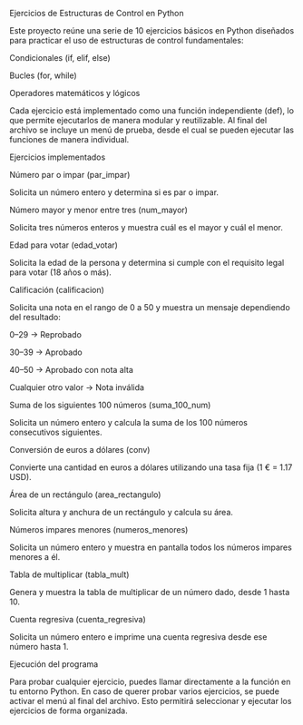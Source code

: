 Ejercicios de Estructuras de Control en Python

Este proyecto reúne una serie de 10 ejercicios básicos en Python diseñados para practicar el uso de estructuras de control fundamentales:

Condicionales (if, elif, else)

Bucles (for, while)

Operadores matemáticos y lógicos

Cada ejercicio está implementado como una función independiente (def), lo que permite ejecutarlos de manera modular y reutilizable. Al final del archivo se incluye un menú de prueba, desde el cual se pueden ejecutar las funciones de manera individual.

Ejercicios implementados

Número par o impar (par_impar)

Solicita un número entero y determina si es par o impar.

Número mayor y menor entre tres (num_mayor)

Solicita tres números enteros y muestra cuál es el mayor y cuál el menor.

Edad para votar (edad_votar)

Solicita la edad de la persona y determina si cumple con el requisito legal para votar (18 años o más).

Calificación (calificacion)

Solicita una nota en el rango de 0 a 50 y muestra un mensaje dependiendo del resultado:

0–29 → Reprobado

30–39 → Aprobado

40–50 → Aprobado con nota alta

Cualquier otro valor → Nota inválida

Suma de los siguientes 100 números (suma_100_num)

Solicita un número entero y calcula la suma de los 100 números consecutivos siguientes.

Conversión de euros a dólares (conv)

Convierte una cantidad en euros a dólares utilizando una tasa fija (1 € = 1.17 USD).

Área de un rectángulo (area_rectangulo)

Solicita altura y anchura de un rectángulo y calcula su área.

Números impares menores (numeros_menores)

Solicita un número entero y muestra en pantalla todos los números impares menores a él.

Tabla de multiplicar (tabla_mult)

Genera y muestra la tabla de multiplicar de un número dado, desde 1 hasta 10.

Cuenta regresiva (cuenta_regresiva)

Solicita un número entero e imprime una cuenta regresiva desde ese número hasta 1.

Ejecución del programa

Para probar cualquier ejercicio, puedes llamar directamente a la función en tu entorno Python.
En caso de querer probar varios ejercicios, se puede activar el menú al final del archivo. Esto permitirá seleccionar y ejecutar los ejercicios de forma organizada.
